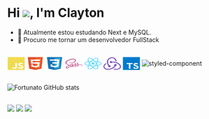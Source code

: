 <h1 align="left">Hi <img src="https://raw.githubusercontent.com/kaueMarques/kaueMarques/master/hi.gif" height="30px">, I'm Clayton</h1>

- 🌱 Atualmente estou estudando Next e MySQL.
- 👯 Procuro me tornar um desenvolvedor FullStack

<div style="display: inline_block"><br>
  <img align="center" alt="Js" height="30" width="40" src="https://raw.githubusercontent.com/devicons/devicon/master/icons/javascript/javascript-plain.svg">
  <img align="center" alt="HTML" height="30" width="40" src="https://raw.githubusercontent.com/devicons/devicon/master/icons/html5/html5-original.svg">
  <img align="center" alt="CSS" height="30" width="40" src="https://raw.githubusercontent.com/devicons/devicon/master/icons/css3/css3-original.svg">
  <img align="center" alt="SASS" height="30" width="40" src="https://raw.githubusercontent.com/devicons/devicon/master/icons/sass/sass-original.svg">
  <img align="center" alt="React" height="30" width="40" src="https://raw.githubusercontent.com/devicons/devicon/master/icons/react/react-original.svg">
  <img align="center" alt="Redux" height="30" width="40" src="https://raw.githubusercontent.com/devicons/devicon/master/icons/redux/redux-original.svg">
  <img align="center" alt="typescript" height="30" width="40" src="https://raw.githubusercontent.com/devicons/devicon/master/icons/typescript/typescript-original.svg">
  <img align="center" alt="styled-component" height="30" width="40" src="https://raw.githubusercontent.com/styled-components/brand/master/styled-components.png">
</div>
  <br>
<div> 
  
 ![Fortunato GitHub stats](https://github-readme-stats.vercel.app/api?username=claytonfortunato&show_icons=true&theme=dark)
  
</div>
  <br>
<div> 
   <a href = "mailto:claytonreis10@gmail.com"><img src="https://img.shields.io/badge/-Gmail-%23333?style=for-the-badge&logo=gmail&logoColor=dracula" target="_blank"></a>
  <a href="https://www.linkedin.com/in/clayton-fortunato-422723263/" target="_blank"><img src="https://img.shields.io/badge/-LinkedIn-%230077B5?style=for-the-badge&logo=linkedin&logoColor=white" target="_blank"></a>
  <a href="https://claytonfortunato.github.io/" target="_blank"><img src="https://img.shields.io/badge/-Portf%C3%B3lio-brown?style=for-the-badge&logo=true" target="_blank"></a>
